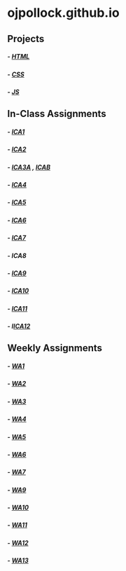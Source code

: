# ojpollock.github.io

## Projects
##### - [HTML](https://oliverpollock.me/html-midterm/page1.html)
##### - [CSS](https://oliverpollock.me)
##### - [JS](https://oliverpollock.me/Final/Final.html)

## In-Class Assignments

##### - [ICA1](ica/ICA1.pdf)
##### - [ICA2](ica/ICA2.pdf)
##### - [ICA3A](https://ojpollock.github.io/ica/ica3a.html) , [ICAB](https://ojpollock.github.io/ica/ica3-part2/ica3b.html)
##### - [ICA4](https://ojpollock.github.io/ica/ica4.html)
##### - [ICA5](https://ojpollock.github.io/ica/ica5/ica5.html)
##### - [ICA6](https://ojpollock.github.io/ica/ica6/ica6-part1.html)
##### - [ICA7](https://ojpollock.github.io/ica/ica7.html)
##### - ICA8
##### - [ICA9](https://ojpollock.github.io/ica/ica9.html)
##### - [ICA10](https://ojpollock.github.io/ica/ica10.html)
##### - [ICA11](https://ojpollock.github.io/ica/ica11.html)
##### - I[ICA12](https://ojpollock.github.io/ica/icac12/ica12.html)

## Weekly Assignments

##### - [WA1](https://ojpollock.github.io/wa/wa1.html)
##### - [WA2](https://ojpollock.github.io/wa/wa2.html)
##### - [WA3](https://ojpollock.github.io/wa/wa3.html)
##### - [WA4](https://ojpollock.github.io/wa/wa4.html)
##### - [WA5](https://ojpollock.github.io/wa/wa5.html)
##### - [WA6](https://ojpollock.github.io/wa/wa6.html)
##### - [WA7](https://ojpollock.github.io/wa/WA7.html)
##### - [WA9](https://ojpollock.github.io/wa/WA9.html)
##### - [WA10](ojpollock.github.io/wa/wa10/index.htm)
##### - [WA11](ojpollock.github.io/wa/wa10/wa10.htm)
##### - [WA12](https://ojpollock.github.io/wa/wa12/wa12.html)
##### - [WA13](ojpollock.github.io/wa/wa13/wa13.htm)

